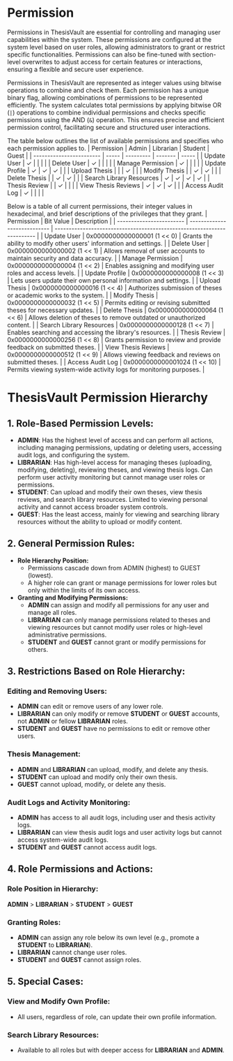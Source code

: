 # Permission

Permissions in ThesisVault are essential for controlling and managing user capabilities 
within the system. These permissions are configured at the system level based on user 
roles, allowing administrators to grant or restrict specific functionalities. Permissions can also be 
fine-tuned with section-level overwrites to adjust access for certain features or interactions, ensuring a flexible and 
secure user experience.

Permissions in ThesisVault are represented as integer values using bitwise operations to combine and check them. 
Each permission has a unique binary flag, allowing combinations of permissions to be represented efficiently. 
The system calculates total permissions by applying bitwise OR (`|`) operations to combine individual permissions and 
checks specific permissions using the AND (`&`) operation. This ensures precise and efficient permission control, 
facilitating secure and structured user interactions.


The table below outlines the list of available permissions and specifies who each permission applies to.
|        Permission        | Admin | Librarian | Student | Guest |
| ------------------------ | ----- | --------- | ------- | ----- |
| Update User              | ✓     |           |         |       |
| Delete User              | ✓     |           |         |       |
| Manage Permission        | ✓     |           |         |       |
| Update Profile           | ✓     | ✓         | ✓       |       |
| Upload Thesis            |       |           | ✓       |       |
| Modify Thesis            |       | ✓         | ✓       |       |
| Delete Thesis            |       | ✓         | ✓       |       |
| Search Library Resources | ✓     | ✓         | ✓       | ✓     |
| Thesis Review            |       | ✓         |         |       |
| View Thesis Reviews      | ✓     | ✓         | ✓       |       |
| Access Audit Log         | ✓     |           |         |       |


Below is a table of all current permissions, their integer values in hexadecimal, and brief descriptions of 
the privileges that they grant.
|        Permission        |          Bit Value           |                               Description                               |
| ------------------------ | ---------------------------- | ----------------------------------------------------------------------- |
| Update User              | 0x0000000000000001 (1 << 0)  | Grants the ability to modify other users' information and settings.     |
| Delete User              | 0x0000000000000002 (1 << 1)  | Allows removal of user accounts to maintain security and data accuracy. |
| Manage Permission        | 0x0000000000000004 (1 << 2)  | Enables assigning and modifying user roles and access levels.           |
| Update Profile           | 0x0000000000000008 (1 << 3)  | Lets users update their own personal information and settings.          |
| Upload Thesis            | 0x0000000000000016 (1 << 4)  | Authorizes submission of theses or academic works to the system.        |
| Modify Thesis            | 0x0000000000000032 (1 << 5)  | Permits editing or revising submitted theses for necessary updates.     |
| Delete Thesis            | 0x0000000000000064 (1 << 6)  | Allows deletion of theses to remove outdated or unauthorized content.   |
| Search Library Resources | 0x0000000000000128 (1 << 7)  | Enables searching and accessing the library's resources.                |
| Thesis Review            | 0x0000000000000256 (1 << 8)  | Grants permission to review and provide feedback on submitted theses.   |
| View Thesis Reviews      | 0x0000000000000512 (1 << 9)  | Allows viewing feedback and reviews on submitted theses.                |
| Access Audit Log         | 0x0000000000001024 (1 << 10) | Permits viewing system-wide activity logs for monitoring purposes.      |



# ThesisVault Permission Hierarchy

## 1.  Role-Based Permission Levels:
* **ADMIN**: Has the highest level of access and can perform all actions, including managing permissions, updating or deleting users, 
 accessing audit logs, and configuring the system.
* **LIBRARIAN**: Has high-level access for managing theses (uploading, modifying, deleting), reviewing theses, and viewing thesis logs.
 Can perform user activity monitoring but cannot manage user roles or permissions.
* **STUDENT**: Can upload and modify their own theses, view thesis reviews, and search library resources. Limited to viewing personal 
 activity and cannot access broader system controls.
* **GUEST**: Has the least access, mainly for viewing and searching library resources without the ability to upload or modify content.

## 2. General Permission Rules:
* __Role Hierarchy Position:__
  * Permissions cascade down from ADMIN (highest) to GUEST (lowest).
  * A higher role can grant or manage permissions for lower roles but only within the limits of its own access.
* **Granting and Modifying Permissions:**
  * **ADMIN** can assign and modify all permissions for any user and manage all roles.
  * **LIBRARIAN** can only manage permissions related to theses and viewing resources but cannot modify user roles or high-level 
   administrative permissions.
  * **STUDENT** and **GUEST** cannot grant or modify permissions for others.

## 3. Restrictions Based on Role Hierarchy:

### Editing and Removing Users:
- **ADMIN** can edit or remove users of any lower role.
- **LIBRARIAN** can only modify or remove **STUDENT** or **GUEST** accounts, not **ADMIN** or fellow **LIBRARIAN** roles.
- **STUDENT** and **GUEST** have no permissions to edit or remove other users.

### Thesis Management:
- **ADMIN** and **LIBRARIAN** can upload, modify, and delete any thesis.
- **STUDENT** can upload and modify only their own thesis.
- **GUEST** cannot upload, modify, or delete any thesis.

### Audit Logs and Activity Monitoring:
- **ADMIN** has access to all audit logs, including user and thesis activity logs.
- **LIBRARIAN** can view thesis audit logs and user activity logs but cannot access system-wide audit logs.
- **STUDENT** and **GUEST** cannot access audit logs.

## 4. Role Permissions and Actions:

### Role Position in Hierarchy:
**ADMIN** > **LIBRARIAN** > **STUDENT** > **GUEST**

### Granting Roles:
- **ADMIN** can assign any role below its own level (e.g., promote a **STUDENT** to **LIBRARIAN**).
- **LIBRARIAN** cannot change user roles.
- **STUDENT** and **GUEST** cannot assign roles.

## 5. Special Cases:

### View and Modify Own Profile:
- All users, regardless of role, can update their own profile information.

### Search Library Resources:
- Available to all roles but with deeper access for **LIBRARIAN** and **ADMIN**. 





